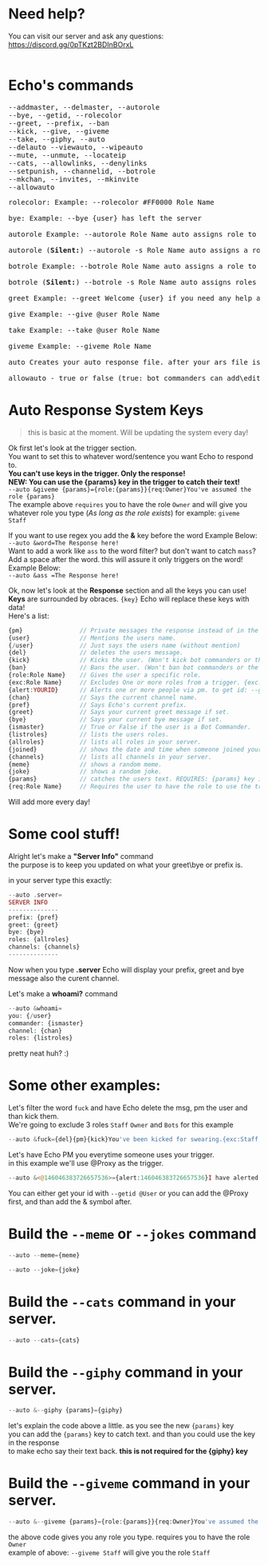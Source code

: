 # Need help?
You can visit our server and ask any questions: https://discord.gg/0pTKzt2BDInBOrxL <Br>
<Br>
# Echo's commands

<pre>
--addmaster, --delmaster, --autorole
--bye, --getid, --rolecolor
--greet, --prefix, --ban
--kick, --give, --giveme
--take, --giphy, --auto
--delauto --viewauto, --wipeauto
--mute, --unmute, --locateip
--cats, --allowlinks, --denylinks
--setpunish, --channelid, --botrole
--mkchan, --invites, --mkinvite
--allowauto
</pre>
  
<pre>
rolecolor: Example: --rolecolor #FF0000 Role Name<br>
bye: Example: --bye {user} has left the server<br>
autorole Example: --autorole Role Name auto assigns role to new members.<br>
autorole (<b>Silent:</b>) --autorole -s Role Name auto assigns a role to a new member silently.<br>
botrole Example: --botrole Role Name auto assigns a role to new bot accounts that join your server.<br>
botrole (<b>Silent:</b>) --botrole -s Role Name auto assigns roles to new bots silently.<br>
greet Example: --greet Welcome {user} if you need any help ask Proxy! you can use {/user} for non-mentions.<br>
give Example: --give @user Role Name<br>
take Example: --take @user Role Name<br>
giveme Example: --giveme Role Name<br>
auto Creates your auto response file. after your ars file is built. you type: --auto trigger=response<br>
allowauto - true or false (true: bot commanders can add\edit your A.R.S)
</pre>

# Auto Response System Keys
> this is basic at the moment. Will be updating the system every day!  
  
Ok first let's look at the trigger section.  
You want to set this to whatever word/sentence you want Echo to respond to.  
<b>You can't use keys in the trigger. Only the response!</b>  
<b>NEW: You can use the {params} key in the trigger to catch their text!</b>  
`--auto &giveme {params}={role:{params}}{req:Owner}You've assumed the role {params}`  
The example above `requires` you to have the role `Owner` and will give you  
whatever role you type (*As long as the role exists*) for example: `giveme Staff`  

If you want to use regex you add the <b>&</b> key before the word Example Below:  
`--auto &word=The Response here!`  
Want to add a work like `ass` to the word filter? but don't want to catch `mass`?  
Add a space after the word. this will assure it only triggers on the word! Example Below:  
`--auto &ass =The Response here!`  
  
Ok, now let's look at the <b>Response</b> section and all the keys you can use!  
<b>Keys</b> are surrounded by obraces. `{key}` Echo will replace these keys with data!  
Here's a list:  
```php
{pm}                // Private messages the response instead of in the server.
{user}              // Mentions the users name.
{/user}             // Just says the users name (without mention)
{del}               // deletes the users message.
{kick}              // Kicks the user. (Won't kick bot commanders or the owner)
{ban}               // Bans the user. (Won't ban bot commanders or the owner)
{role:Role Name}    // Gives the user a specific role.
{exc:Role Name}     // Excludes One or more roles from a trigger. {exc:Role1,Role2,Role3}
{alert:YOURID}      // Alerts one or more people via pm. to get id: --getid @User
{chan}              // Says the current channel name.
{pref}              // Says Echo's current prefix.
{greet}             // Says your current greet message if set.
{bye}               // Says your current bye message if set.
{ismaster}          // True or False if the user is a Bot Commander.
{listroles}         // lists the users roles.
{allroles}          // lists all roles in your server.
{joined}            // shows the date and time when someone joined your server.
{channels}          // lists all channels in your server.
{meme}              // shows a random meme.
{joke}              // shows a random joke.
{params}            // catches the users text. REQUIRES: {params} key in the trigger as well!
{req:Role Name}     // Requires the user to have the role to use the trigger.
```
  
Will add more every day!
  
# Some cool stuff!
Alright let's make a **"Server Info"** command  
the purpose is to keep you updated on what your greet\bye or prefix is.  
  
in your server type this exactly:  
```php
--auto .server=
SERVER INFO
--------------
prefix: {pref}
greet: {greet}
bye: {bye}
roles: {allroles}
channels: {channels}
--------------
```
Now when you type **.server** Echo will display your prefix, greet and bye message also the curent channel.  
  
  
Let's make a **whoami?** command  
```php
--auto &whoami=
you: {/user}
commander: {ismaster}
channel: {chan}
roles: {listroles}
```
pretty neat huh? :)  
  
# Some other examples:

Let's filter the word `fuck` and have Echo delete the msg, pm the user and than kick them.  
We're going to exclude 3 roles `Staff` `Owner` and `Bots` for this example  
```php
--auto &fuck={del}{pm}{kick}You've been kicked for swearing.{exc:Staff,Owner,Bots}
```
  
Let's have Echo PM you everytime someone uses your trigger.  
in this example we'll use @Proxy as the trigger.  
```php
--auto &<@146046383726657536>={alert:146046383726657536}I have alerted proxy that you need help.
```
You can either get your id with `--getid @User` or you can add the @Proxy first, and than add the & symbol after.  

# Build the `--meme` or `--jokes` command
```php
--auto --meme={meme}
```
  
```php
--auto --joke={joke}
```
  
# Build the `--cats` command in your server.
```php
--auto --cats={cats}
```

# Build the `--giphy` command in your server.
```php
--auto &--giphy {params}={giphy}
```
let's explain the code above a little. as you see the new `{params}` key  
you can add the `{params}` key to catch text. and than you could use the key in the response  
to make echo say their text back. **this is not required for the {giphy} key**  

# Build the `--giveme` command in your server.
```php
--auto &--giveme {params}={role:{params}}{req:Owner}You've assumed the role **{params}**
```
the above code gives you any role you type. requires you to have the role `Owner`  
example of above: `--giveme Staff` will give you the role `Staff`  
